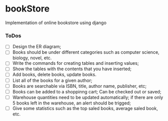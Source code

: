 # bookStore
Implementation of online bookstore using django


### ToDos

- [ ] Design the ER diagram;
- [ ] Books should be under different categories such as computer science, biology, novel, etc.
- [ ] Write the commands for creating tables and inserting values;
- [ ] Show the tables with the contents that you have inserted;
- [ ] Add books, delete books, update books.
- [ ] List all of the books for a given author;
- [ ] Books are searchable via ISBN, title, author name, publisher, etc;
- [ ] Books can be added to a shoppinng cart; Can be checked out or saved;
- [ ] Warehouse quantities need to be updated automatically; if there are only 5 books left in the warehouse, an alert should be trigged;
- [ ] Give some statistics such as the top saled books, average saled book, etc.
